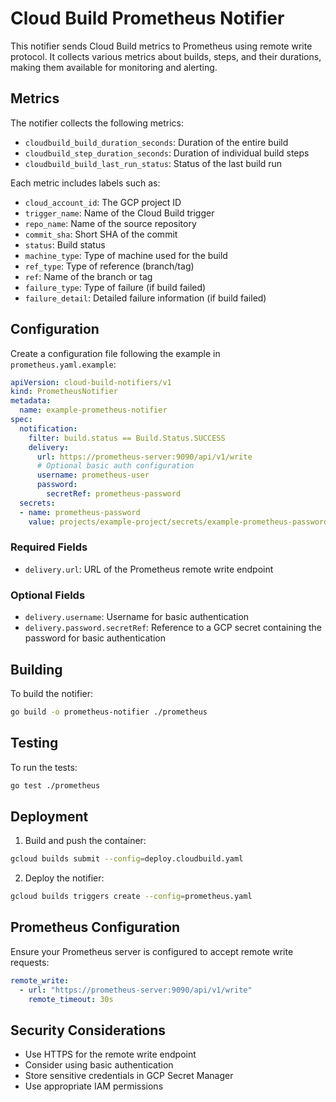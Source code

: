 # Cloud Build Prometheus Notifier

This notifier sends Cloud Build metrics to Prometheus using remote write protocol. It collects various metrics about builds, steps, and their durations, making them available for monitoring and alerting.

## Metrics

The notifier collects the following metrics:

- `cloudbuild_build_duration_seconds`: Duration of the entire build
- `cloudbuild_step_duration_seconds`: Duration of individual build steps
- `cloudbuild_build_last_run_status`: Status of the last build run

Each metric includes labels such as:
- `cloud_account_id`: The GCP project ID
- `trigger_name`: Name of the Cloud Build trigger
- `repo_name`: Name of the source repository
- `commit_sha`: Short SHA of the commit
- `status`: Build status
- `machine_type`: Type of machine used for the build
- `ref_type`: Type of reference (branch/tag)
- `ref`: Name of the branch or tag
- `failure_type`: Type of failure (if build failed)
- `failure_detail`: Detailed failure information (if build failed)

## Configuration

Create a configuration file following the example in `prometheus.yaml.example`:

```yaml
apiVersion: cloud-build-notifiers/v1
kind: PrometheusNotifier
metadata:
  name: example-prometheus-notifier
spec:
  notification:
    filter: build.status == Build.Status.SUCCESS
    delivery:
      url: https://prometheus-server:9090/api/v1/write
      # Optional basic auth configuration
      username: prometheus-user
      password:
        secretRef: prometheus-password
  secrets:
  - name: prometheus-password
    value: projects/example-project/secrets/example-prometheus-password/versions/latest
```

### Required Fields

- `delivery.url`: URL of the Prometheus remote write endpoint

### Optional Fields

- `delivery.username`: Username for basic authentication
- `delivery.password.secretRef`: Reference to a GCP secret containing the password for basic authentication

## Building

To build the notifier:

```bash
go build -o prometheus-notifier ./prometheus
```

## Testing

To run the tests:

```bash
go test ./prometheus
```

## Deployment

1. Build and push the container:
```bash
gcloud builds submit --config=deploy.cloudbuild.yaml
```

2. Deploy the notifier:
```bash
gcloud builds triggers create --config=prometheus.yaml
```

## Prometheus Configuration

Ensure your Prometheus server is configured to accept remote write requests:

```yaml
remote_write:
  - url: "https://prometheus-server:9090/api/v1/write"
    remote_timeout: 30s
```

## Security Considerations

- Use HTTPS for the remote write endpoint
- Consider using basic authentication
- Store sensitive credentials in GCP Secret Manager
- Use appropriate IAM permissions
